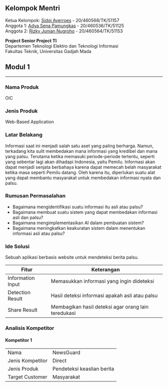## Kelompok Mentri

Ketua Kelompok: <a href="https://github.com/sidqiaverroes">Sidqi Averroes</a> - 20/460568/TK/51157<br>
Anggota 1: <a href="https://github.com/adyasena">Adya Sena Pamungkas</a> - 20/460536/TK/51125<br>
Anggota 2: <a href="https://github.com/JunianN">Rizky Junian Nugroho</a> - 20/460564/TK/51153

**Project Senior Project TI**<br>
Departemen Teknologi Elektro dan Teknologi Informasi<br>
Fakultas Teknik, Universitas Gadjah Mada

## Modul 1

* * *

### Nama Produk

OiC

### Jenis Produk

Web-Based Application

### Latar Belakang

Informasi saat ini menjadi salah satu aset yang paling berharga. Namun, terkadang kita sulit membedakan mana informasi yang kredibel dan mana yang palsu. Terutama ketika memasuki periode-periode tertentu, seperti yang sebentar lagi akan dihadapi Indonesia, yaitu Pemilu. Informasi akan dapat menjadi senjata berbahaya karena dapat memecah belah masyarakat ketika masa seperti Pemilu datang. Oleh karena itu, diperlukan suatu alat yang dapat membantu masyarakat untuk membedakan informasi nyata dan palsu.

### Rumusan Permasalahan

*   Bagaimana mengidentifikasi suatu informasi itu asli atau palsu?
*   Bagaimana membuat suatu sistem yang dapat membedakan informasi asli dan palsu?
*   Bagaimana mengimplementasikan AI dalam pembuatan sistem?
*   Bagaimana meningkatkan keakuratan sistem dalam menentukan informasi asli atau palsu?

### Ide Solusi

Sebuah aplikasi berbasis website untuk mendeteksi berita palsu.

| Fitur	            | Keterangan                                          |
| ----------------- | --------------------------------------------------- |
| Information Input | Memasukkan informasi yang ingin dideteksi           |
| Detection Result  | Hasil deteksi informasi apakah asli atau palsu      |
| Share Result      | Membagikan hasil deteksi agar orang lain teredukasi |

### Analisis Kompetitor

#### Kompetitor 1

|                  |                            |
| ---------------- | -------------------------- |
| Nama             | NewsGuard                  |
| Jenis Kompetitor | Direct                     |
| Jenis Produk     | Pendeteksi keaslian berita |
| Target Customer  | Masyarakat                 |